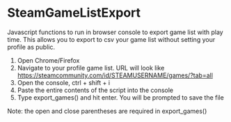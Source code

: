 # SteamGameListExport
Javascript functions to run in browser console to export game list with play time. This allows you to export to csv your game list without setting your profile as public.

1. Open Chrome/Firefox
2. Navigate to your profile game list. URL will look like https://steamcommunity.com/id/STEAMUSERNAME/games/?tab=all
4. Open the console, ctrl + shift + i 
6. Paste the entire contents of the script into the console
8. Type export_games() and hit enter. You will be prompted to save the file

Note: the open and close parentheses are required in export_games()
